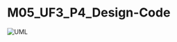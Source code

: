 # M05_UF3_P4_Design-Code
![UML](https://user-images.githubusercontent.com/115780715/235370052-d1e8bc02-7fb5-4ed4-bf62-3528b2eef337.png)

